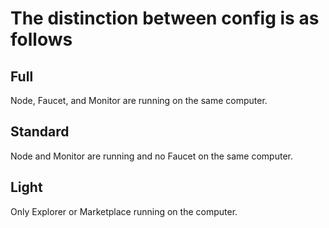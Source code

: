 # The distinction between config is as follows

## Full

Node, Faucet, and Monitor are running on the same computer.

## Standard

Node and Monitor are running and no Faucet on the same computer.

## Light

Only Explorer or Marketplace running on the computer.
